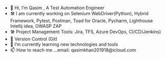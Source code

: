 <ul>
  <li>👋 Hi, I’m Qasim , A Test Automation Engineer</li>
  <li>🛠️ I am currently working on Selenium WebDriver(Python), Hybrid Framework, Pytest, Postman, Toad for Oracle, Pycharm, Lighthouse Intellij idea, OWASP ZAP</li>
  <li>🛠️ Project Management Tools: Jira, TFS, Azure DevOps, CI/CD(Jenkins)</li>
  <li>👀 Version Control (Git)</li>
  <li>🌱 I’m currently learning new technologies and tools</li>
  <li>📫 How to reach me ...email: qasimkhan201918@icloud.com</li>
</ul>

<!--
**Qasim201918/Qasim201918** is a ✨ _special_ ✨ repository because its `README.md` (this file) appears on your GitHub profile.

Here are some ideas to get you started:

- 🔭 I’m currently working on ...
- 🌱 I’m currently learning ...
- 👯 I’m looking to collaborate on ...
- 🤔 I’m looking for help with ...
- 💬 Ask me about ...
- 📫 How to reach me: ...
- 😄 Pronouns: ...
- ⚡ Fun fact: ...
-->
